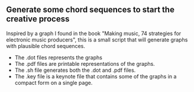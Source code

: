 ## Generate some  chord sequences to start the creative process

Inspired by a graph I found in the book "Making music, 74 strategies
for electronic music producers", this is a small script that will generate
graphs with plausible chord sequences.


* The .dot files represents the graphs
* The .pdf files are printable representations of the graphs.
* The .sh file generates both the .dot and .pdf files.
* The .key file is a keynote file that contains some of the graphs
   in a compact form on a single page.




